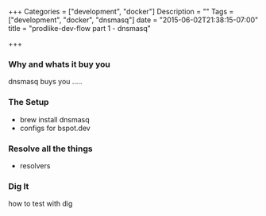 +++
Categories = ["development", "docker"]
Description = ""
Tags = ["development", "docker", "dnsmasq"]
date = "2015-06-02T21:38:15-07:00"
title = "prodlike-dev-flow part 1 - dnsmasq"

+++

### Why and whats it buy you
dnsmasq buys you .....

### The Setup
- brew install dnsmasq
- configs for bspot.dev

### Resolve all the things
- resolvers

### Dig It
how to test with dig


